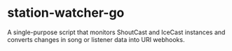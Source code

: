 # station-watcher-go
A single-purpose script that monitors ShoutCast and IceCast instances and converts changes in song or listener data into URI webhooks. 
